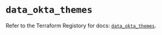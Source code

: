 # `data_okta_themes`

Refer to the Terraform Registory for docs: [`data_okta_themes`](https://registry.terraform.io/providers/okta/okta/4.6.3/docs/data-sources/themes).
